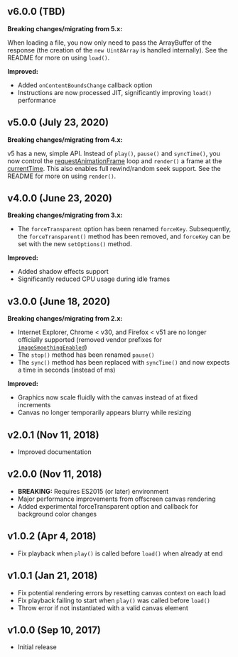 ## v6.0.0 (TBD)

**Breaking changes/migrating from 5.x:**

When loading a file, you now only need to pass the ArrayBuffer of the response (the creation of the `new Uint8Array` is handled internally). See the README for more on using `load()`.

**Improved:**
- Added `onContentBoundsChange` callback option
- Instructions are now processed JIT, significantly improving `load()` performance

## v5.0.0 (July 23, 2020)

**Breaking changes/migrating from 4.x:**

v5 has a new, simple API. Instead of `play()`, `pause()` and `syncTime()`, you now control the [requestAnimationFrame](https://developer.mozilla.org/en-US/docs/Web/API/window/requestAnimationFrame) loop and `render()` a frame at the [currentTime](https://developer.mozilla.org/en-US/docs/Web/HTML/Element/audio#attr-currentTime). This also enables full rewind/random seek support. See the README for more on using `render()`.

## v4.0.0 (June 23, 2020)

**Breaking changes/migrating from 3.x:**
- The `forceTransparent` option has been renamed `forceKey`. Subsequently, the `forceTransparent()` method has been removed, and `forceKey` can be set with the new `setOptions()` method.

**Improved:**
- Added shadow effects support
- Significantly reduced CPU usage during idle frames

## v3.0.0 (June 18, 2020)

**Breaking changes/migrating from 2.x:**
- Internet Explorer, Chrome < v30, and Firefox < v51 are no longer officially supported (removed vendor prefixes for [`imageSmoothingEnabled`](https://developer.mozilla.org/en-US/docs/Web/API/CanvasRenderingContext2D/imageSmoothingEnabled))
- The `stop()` method has been renamed `pause()`
- The `sync()` method has been replaced with `syncTime()` and now expects a time in seconds (instead of ms)

**Improved:**
- Graphics now scale fluidly with the canvas instead of at fixed increments
- Canvas no longer temporarily appears blurry while resizing

## v2.0.1 (Nov 11, 2018)

- Improved documentation

## v2.0.0 (Nov 11, 2018)

- **BREAKING:** Requires ES2015 (or later) environment
- Major performance improvements from offscreen canvas rendering
- Added experimental forceTransparent option and callback for background color changes

## v1.0.2 (Apr 4, 2018)

- Fix playback when `play()` is called before `load()` when already at end

## v1.0.1 (Jan 21, 2018)

- Fix potential rendering errors by resetting canvas context on each load
- Fix playback failing to start when `play()` was called before `load()`
- Throw error if not instantiated with a valid canvas element

## v1.0.0 (Sep 10, 2017)

- Initial release
